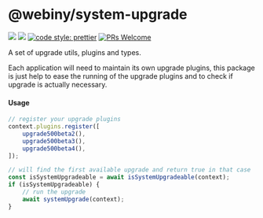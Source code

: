 # @webiny/system-upgrade
[![](https://img.shields.io/npm/dw/@webiny/system-upgrade.svg)](https://www.npmjs.com/package/@webiny/system-upgrade) 
[![](https://img.shields.io/npm/v/@webiny/system-upgrade.svg)](https://www.npmjs.com/package/@webiny/system-upgrade)
[![code style: prettier](https://img.shields.io/badge/code_style-prettier-ff69b4.svg?style=flat-square)](https://github.com/prettier/prettier)
[![PRs Welcome](https://img.shields.io/badge/PRs-welcome-brightgreen.svg?style=flat-square)](http://makeapullrequest.com)

A set of upgrade utils, plugins and types.


Each application will need to maintain its own upgrade plugins, this package is just help to ease the running of the upgrade plugins and to check if upgrade is actually necessary.

#### Usage


```ts
// register your upgrade plugins
context.plugins.register([
    upgrade500beta2(),
    upgrade500beta3(),
    upgrade500beta4(),
]);

// will find the first available upgrade and return true in that case
const isSystemUpgradeable = await isSystemUpgradeable(context);
if (isSystemUpgradeable) {
    // run the upgrade
    await systemUpgrade(context);
}
```